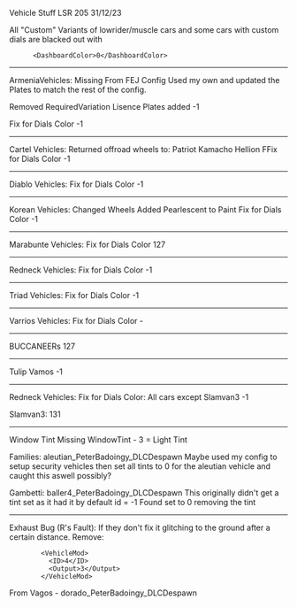 Vehicle Stuff LSR 205  31/12/23

All "Custom" Variants of lowrider/muscle cars and some cars with custom dials are blacked out with 

          <DashboardColor>0</DashboardColor>


--------------------------

ArmeniaVehicles:
Missing From FEJ Config
Used my own and updated the Plates to match the rest of the config.

Removed RequiredVariation Lisence Plates
added <ForcedPlateType>-1</ForcedPlateType>

Fix for Dials Color
          <DashboardColor>-1</DashboardColor>

---------------------------

Cartel Vehicles:
Returned offroad wheels to:
Patriot
Kamacho
Hellion
FFix for Dials Color
          <DashboardColor>-1</DashboardColor>

------------------------
Diablo Vehicles:
Fix for Dials Color
          <DashboardColor>-1</DashboardColor>

--------------------------
Korean Vehicles:
Changed Wheels
Added Pearlescent to Paint
Fix for Dials Color
          <DashboardColor>-1</DashboardColor>

---------------------------
Marabunte Vehicles:
Fix for Dials Color
          <DashboardColor>127</DashboardColor>

--------------------------

Redneck Vehicles:
Fix for Dials Color
          <DashboardColor>-1</DashboardColor>

--------------------------

Triad Vehicles:
Fix for Dials Color
          <DashboardColor>-1</DashboardColor>

-----------------------

Varrios Vehicles:
Fix for Dials Color -

-----
BUCCANEERs
          <DashboardColor>127</DashboardColor>

-----
Tulip
Vamos
          <DashboardColor>-1</DashboardColor>

--------------------

Redneck Vehicles:
Fix for Dials Color:
All cars except Slamvan3
          <DashboardColor>-1</DashboardColor>

Slamvan3:
          <DashboardColor>131</DashboardColor>

--------------------------

Window Tint Missing
WindowTint - 3 = Light Tint

Families:
aleutian_PeterBadoingy_DLCDespawn
Maybe used my config to setup security vehicles then set all tints to 0 for the aleutian vehicle and caught this aswell possibly?

Gambetti: 
baller4_PeterBadoingy_DLCDespawn 
This originally didn't get a tint set as it had it by default id = -1
Found set to 0 removing the tint

--------------------------

Exhaust Bug (R's Fault):
If they don't fix it glitching to the ground after a certain distance.
Remove:

            <VehicleMod>
              <ID>4</ID>
              <Output>3</Output>
            </VehicleMod>

From Vagos - dorado_PeterBadoingy_DLCDespawn
